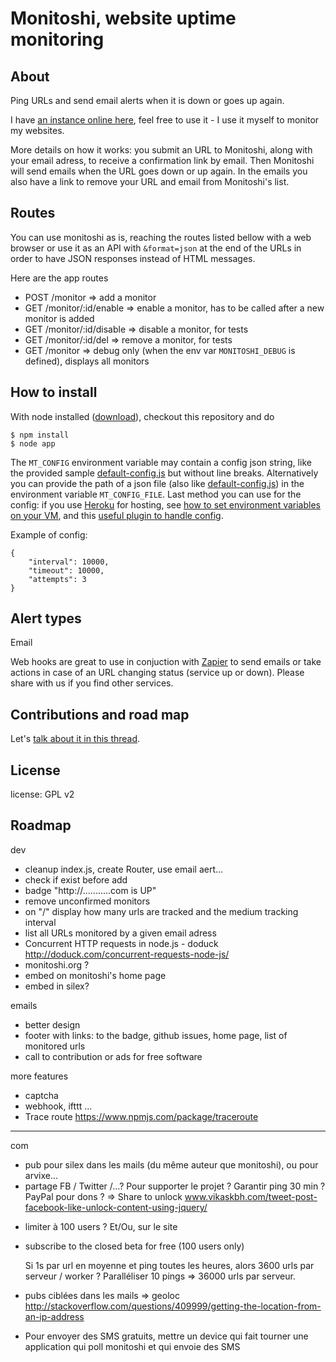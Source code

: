 # Monitoshi, website uptime monitoring

## About

Ping URLs and send email alerts when it is down or goes up again.

I have [an instance online here](https://monitoshi.herokuapp.com/), feel free to use it - I use it myself to monitor my websites.

More details on how it works: you submit an URL to Monitoshi, along with your email adress, to receive a confirmation link by email. Then Monitoshi will send emails when the URL goes down or up again. In the emails you also have a link to remove your URL and email from Monitoshi's list.

## Routes

You can use monitoshi as is, reaching the routes listed bellow with a web browser or use it as an API with `&format=json` at the end of the URLs in order to have JSON responses instead of HTML messages.

Here are the app routes

* POST /monitor => add a monitor
* GET /monitor/:id/enable => enable a monitor, has to be called after a new monitor is added
* GET /monitor/:id/disable => disable a monitor, for tests
* GET /monitor/:id/del => remove a monitor, for tests
* GET /monitor => debug only (when the env var `MONITOSHI_DEBUG` is defined), displays all monitors

## How to install

With node installed ([download](http://nodejs.org/download)), checkout this repository and do

    $ npm install
    $ node app

The `MT_CONFIG` environment variable may contain a config json string, like the provided sample [default-config.js](https://github.com/lexoyo/Monitoshi/blob/master/default-config.js) but without line breaks. Alternatively you can provide the path of a json file (also like [default-config.js](https://github.com/lexoyo/Monitoshi/blob/master/default-config.js)) in the environment variable `MT_CONFIG_FILE`. Last method you can use for the config: if you use [Heroku](https://www.heroku.com) for hosting, see [how to set environment variables on your VM](https://devcenter.heroku.com/articles/config-vars), and this [useful plugin to handle config](https://github.com/ddollar/heroku-config).

Example of config:

```
{
    "interval": 10000,
    "timeout": 10000,
    "attempts": 3
}
```

## Alert types

Email

Web hooks are great to use in conjuction with [Zapier](https://zapier.com/) to send emails or take actions in case of an URL changing status (service up or down). Please share with us if you find other services.

## Contributions and road map

Let's [talk about it in this thread](https://github.com/lexoyo/Monitoshi/issues/1).

## License

license: GPL v2

## Roadmap

dev

* cleanup index.js, create Router, use email aert...
* check if exist before add
* badge "http://...........com is UP"
* remove unconfirmed monitors
* on "/" display how many urls are tracked and the medium tracking interval
* list all URLs monitored by a given email adress
* Concurrent HTTP requests in node.js - doduck http://doduck.com/concurrent-requests-node-js/
* monitoshi.org ?
* embed on monitoshi's home page
* embed in silex?

emails

* better design
* footer with links: to the badge, github issues, home page, list of monitored urls
* call to contribution or ads for free software

more features

* captcha
* webhook, ifttt ...
* Trace route https://www.npmjs.com/package/traceroute

___

com

* pub pour silex dans les mails (du même auteur que monitoshi), ou pour arvixe...
* partage FB / Twitter /...? Pour supporter le projet ? Garantir ping 30 min ? PayPal pour dons ?
    => Share to unlock www.vikaskbh.com/tweet-post-facebook-like-unlock-content-using-jquery/

- limiter à 100 users ?
Et/Ou, sur le site
- subscribe to the closed beta for free (100 users only)

  Si 1s par url en moyenne et ping toutes les heures, alors 3600 urls par serveur / worker ? Paralléliser 10 pings => 36000 urls par serveur.

* pubs ciblées dans les mails => geoloc http://stackoverflow.com/questions/409999/getting-the-location-from-an-ip-address

* Pour envoyer des SMS gratuits, mettre un device qui fait tourner une application qui poll monitoshi et qui envoie des SMS
